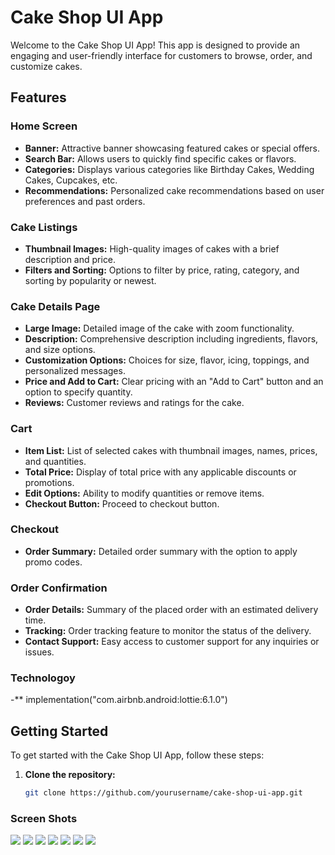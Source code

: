 # Cake Shop UI App

Welcome to the Cake Shop UI App! This app is designed to provide an engaging and user-friendly interface for customers to browse, order, and customize cakes.

## Features

### Home Screen
- **Banner:** Attractive banner showcasing featured cakes or special offers.
- **Search Bar:** Allows users to quickly find specific cakes or flavors.
- **Categories:** Displays various categories like Birthday Cakes, Wedding Cakes, Cupcakes, etc.
- **Recommendations:** Personalized cake recommendations based on user preferences and past orders.

### Cake Listings
- **Thumbnail Images:** High-quality images of cakes with a brief description and price.
- **Filters and Sorting:** Options to filter by price, rating, category, and sorting by popularity or newest.

### Cake Details Page
- **Large Image:** Detailed image of the cake with zoom functionality.
- **Description:** Comprehensive description including ingredients, flavors, and size options.
- **Customization Options:** Choices for size, flavor, icing, toppings, and personalized messages.
- **Price and Add to Cart:** Clear pricing with an "Add to Cart" button and an option to specify quantity.
- **Reviews:** Customer reviews and ratings for the cake.

### Cart
- **Item List:** List of selected cakes with thumbnail images, names, prices, and quantities.
- **Total Price:** Display of total price with any applicable discounts or promotions.
- **Edit Options:** Ability to modify quantities or remove items.
- **Checkout Button:** Proceed to checkout button.

### Checkout
- **Order Summary:** Detailed order summary with the option to apply promo codes.

### Order Confirmation
- **Order Details:** Summary of the placed order with an estimated delivery time.
- **Tracking:** Order tracking feature to monitor the status of the delivery.
- **Contact Support:** Easy access to customer support for any inquiries or issues.
### Technologoy
-** implementation("com.airbnb.android:lottie:6.1.0")

## Getting Started

To get started with the Cake Shop UI App, follow these steps:

1. **Clone the repository:**
   ```sh
   git clone https://github.com/yourusername/cake-shop-ui-app.git
### Screen Shots
![](screenshots/welcome.jpg)
![](screenshots/login.jpg)
![](screenshots/signup.jpg)
![](screenshots/forgot.jpg)
![](screenshots/home.jpg)
![](screenshots/populer.jpg)
![](screenshots/payment.jpg)
